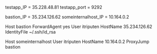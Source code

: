 testapp_IP = 35.228.48.81
testapp_port = 9292 


bastion_IP = 35.234.126.62
someinternalhost_IP = 10.164.0.2 

Host bastion
 ForwardAgent yes
 User itriputen
 HostName 35.234.126.62
 IdentityFile ~/.ssh/id_rsa

Host someinternalhost
 User itriputen
 HostName 10.164.0.2
 ProxyJump bastion
